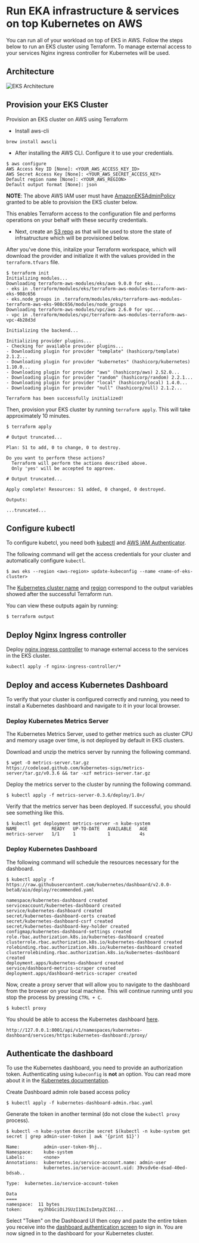 # Run EKA infrastructure & services on top Kubernetes on AWS

You can run all of your workload on top of EKS in AWS. Follow the steps below to run an EKS cluster using Terraform.
To manage external access to your services Nginx ingress controller for Kubernetes will be used.

## Architecture

![EKS Architecture](eks-architecture.svg)

## Provision your EKS Cluster

Provision an EKS cluster on AWS using Terraform

* Install aws-cli

```shell
brew install awscli
```

* After installing the AWS CLI. Configure it to use your credentials.

```shell
$ aws configure
AWS Access Key ID [None]: <YOUR_AWS_ACCESS_KEY_ID>
AWS Secret Access Key [None]: <YOUR_AWS_SECRET_ACCESS_KEY>
Default region name [None]: <YOUR_AWS_REGION>
Default output format [None]: json
```

**NOTE**: The above AWS IAM user must have [AmazonEKSAdminPolicy](https://docs.aws.amazon.com/eks/latest/userguide/security_iam_id-based-policy-examples.html) granted to be able to provision the EKS cluster below.

This enables Terraform access to the configuration file and performs operations on your behalf with these security credentials.

* Next, create an [S3 repo](main.tf#3) as that will be used to store the state of infrsatructure which will be provisioned below.

After you've done this, initalize your Terraform workspace, which will download 
the provider and initialize it with the values provided in the `terraform.tfvars` file.

```shell
$ terraform init
Initializing modules...
Downloading terraform-aws-modules/eks/aws 9.0.0 for eks...
- eks in .terraform/modules/eks/terraform-aws-modules-terraform-aws-eks-908c656
- eks.node_groups in .terraform/modules/eks/terraform-aws-modules-terraform-aws-eks-908c656/modules/node_groups
Downloading terraform-aws-modules/vpc/aws 2.6.0 for vpc...
- vpc in .terraform/modules/vpc/terraform-aws-modules-terraform-aws-vpc-4b28d3d

Initializing the backend...

Initializing provider plugins...
- Checking for available provider plugins...
- Downloading plugin for provider "template" (hashicorp/template) 2.1.2...
- Downloading plugin for provider "kubernetes" (hashicorp/kubernetes) 1.10.0...
- Downloading plugin for provider "aws" (hashicorp/aws) 2.52.0...
- Downloading plugin for provider "random" (hashicorp/random) 2.2.1...
- Downloading plugin for provider "local" (hashicorp/local) 1.4.0...
- Downloading plugin for provider "null" (hashicorp/null) 2.1.2...

Terraform has been successfully initialized!
```

Then, provision your EKS cluster by running `terraform apply`. This will 
take approximately 10 minutes.

```shell
$ terraform apply

# Output truncated...

Plan: 51 to add, 0 to change, 0 to destroy.

Do you want to perform these actions?
  Terraform will perform the actions described above.
  Only 'yes' will be accepted to approve.

# Output truncated...

Apply complete! Resources: 51 added, 0 changed, 0 destroyed.

Outputs:

...truncated...

```

## Configure kubectl

To configure kubetcl, you need both [kubectl](https://kubernetes.io/docs/tasks/tools/install-kubectl/) and [AWS IAM Authenticator](https://docs.aws.amazon.com/eks/latest/userguide/install-aws-iam-authenticator.html).

The following command will get the access credentials for your cluster and automatically
configure `kubectl`.

```shell
$ aws eks --region <aws-region> update-kubeconfig --name <name-of-eks-cluster>
```

The
[Kubernetes cluster name](outputs.tf#L26)
and [region](outputs.tf#L21)
 correspond to the output variables showed after the successful Terraform run.

You can view these outputs again by running:

```shell
$ terraform output
```

## Deploy Nginx Ingress controller

Deploy [nginx ingress controller](https://kubernetes.github.io/ingress-nginx/) to manage external access to the services in the EKS cluster.

```shell
kubectl apply -f nginx-ingress-controller/*
```

## Deploy and access Kubernetes Dashboard

To verify that your cluster is configured correctly and running, you need to install a Kubernetes dashboard and navigate to it in your local browser. 

### Deploy Kubernetes Metrics Server

The Kubernetes Metrics Server, used to gether metrics such as cluster CPU and memory usage
over time, is not deployed by default in EKS clusters.

Download and unzip the metrics server by running the following command.

```shell
$ wget -O metrics-server.tar.gz https://codeload.github.com/kubernetes-sigs/metrics-server/tar.gz/v0.3.6 && tar -xzf metrics-server.tar.gz
```

Deploy the metrics server to the cluster by running the following command.

```shell
$ kubectl apply -f metrics-server-0.3.6/deploy/1.8+/
```

Verify that the metrics server has been deployed. If successful, you should see something like this.

```shell
$ kubectl get deployment metrics-server -n kube-system
NAME             READY   UP-TO-DATE   AVAILABLE   AGE
metrics-server   1/1     1            1           4s
```

### Deploy Kubernetes Dashboard

The following command will schedule the resources necessary for the dashboard.

```shell
$ kubectl apply -f https://raw.githubusercontent.com/kubernetes/dashboard/v2.0.0-beta8/aio/deploy/recommended.yaml

namespace/kubernetes-dashboard created
serviceaccount/kubernetes-dashboard created
service/kubernetes-dashboard created
secret/kubernetes-dashboard-certs created
secret/kubernetes-dashboard-csrf created
secret/kubernetes-dashboard-key-holder created
configmap/kubernetes-dashboard-settings created
role.rbac.authorization.k8s.io/kubernetes-dashboard created
clusterrole.rbac.authorization.k8s.io/kubernetes-dashboard created
rolebinding.rbac.authorization.k8s.io/kubernetes-dashboard created
clusterrolebinding.rbac.authorization.k8s.io/kubernetes-dashboard created
deployment.apps/kubernetes-dashboard created
service/dashboard-metrics-scraper created
deployment.apps/dashboard-metrics-scraper created
```

Now, create a proxy server that will allow you to navigate to the dashboard 
from the browser on your local machine. This will continue running until you stop the process by pressing `CTRL + C`.

```shell
$ kubectl proxy
```

You should be able to access the Kubernetes dashboard [here](http://127.0.0.1:8001/api/v1/namespaces/kubernetes-dashboard/services/https:kubernetes-dashboard:/proxy/).

```plaintext
http://127.0.0.1:8001/api/v1/namespaces/kubernetes-dashboard/services/https:kubernetes-dashboard:/proxy/
```

## Authenticate the dashboard

To use the Kubernetes dashboard, you need to provide an authorization token. 
Authenticating using `kubeconfig` is **not** an option. You can read more about
it in the [Kubernetes documentation](https://kubernetes.io/docs/tasks/access-application-cluster/web-ui-dashboard/#accessing-the-dashboard-ui).

Create Dashboard admin role based access policy

```shell
$ kubectl apply -f kubernetes-dashboard-admin.rbac.yaml
```

Generate the token in another terminal (do not close the `kubectl proxy` process).

```shell
$ kubectl -n kube-system describe secret $(kubectl -n kube-system get secret | grep admin-user-token | awk '{print $1}') 

Name:         admin-user-token-9hj..
Namespace:    kube-system
Labels:       <none>
Annotations:  kubernetes.io/service-account.name: admin-user
              kubernetes.io/service-account.uid: 39vsdv6e-dsad-40ed-bdsab..

Type:  kubernetes.io/service-account-token

Data
====
namespace:  11 bytes
token:      eyJhbGciOiJSUzI1NiIsImtpZCI6I...
```

Select "Token" on the Dashboard UI then copy and paste the entire token you 
receive into the 
[dashboard authentication screen](http://127.0.0.1:8001/api/v1/namespaces/kubernetes-dashboard/services/https:kubernetes-dashboard:/proxy/) 
to sign in. You are now signed in to the dashboard for your Kubernetes cluster.
